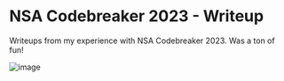 # NSA Codebreaker 2023 - Writeup

Writeups from my experience with NSA Codebreaker 2023. Was a ton of fun!

![image](https://github.com/sam-mccarthy/codebreaker-2023/assets/110861054/ba57ebbe-04c1-4c33-b546-e24c6a6b579e)
